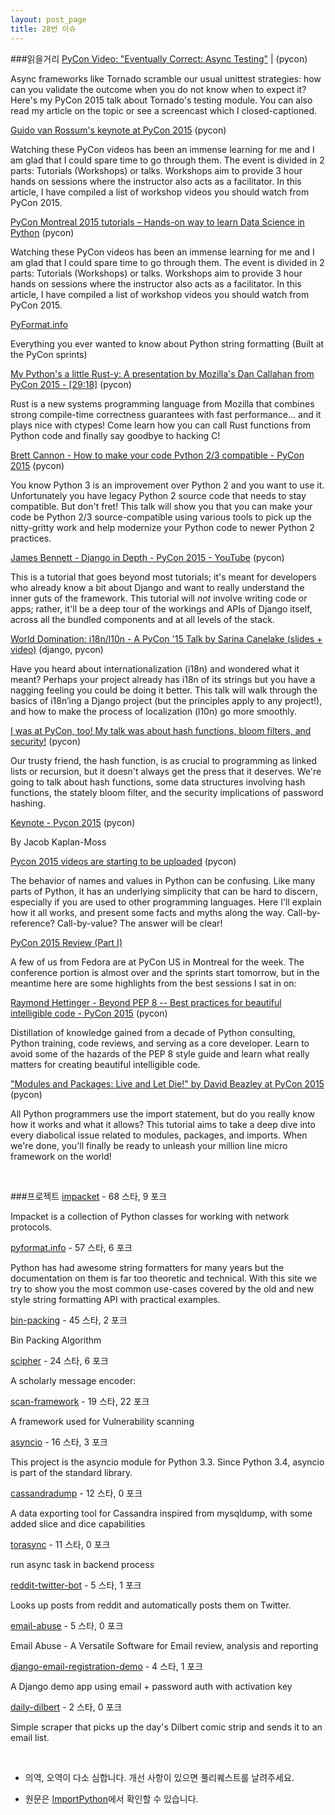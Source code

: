 ```yaml
---
layout: post_page
title: 28번 이슈
---
```


###읽을거리
<a href="http://feedproxy.google.com/~r/emptysquare/~3/DHsGy7A3DUs/" target="_blank">PyCon Video: "Eventually Correct: Async Testing"</a> | (pycon)

Async frameworks like Tornado scramble our usual unittest strategies: how can you validate the outcome when you do not know when to expect it? Here's my PyCon 2015 talk about Tornado's testing module. You can also read my article on the topic or see a screencast which I closed-captioned. 


<a href="https://youtu.be/G-uKNd5TSBw" target="_blank">Guido van Rossum's keynote at PyCon 2015</a> (pycon)

Watching these PyCon videos has been an immense learning for me and I am glad that I could spare time to go through them. The event is divided in 2 parts: Tutorials (Workshops) or talks. Workshops aim to provide 3 hour hands on sessions where the instructor also acts as a facilitator. In this article, I have compiled a list of workshop videos you should watch from PyCon 2015. 


<a href="http://www.analyticsvidhya.com/blog/2015/04/pycon-montreal-2015-data-science-workshops/" target="_blank">PyCon Montreal 2015 tutorials – Hands-on way to learn Data Science in Python</a> (pycon)

Watching these PyCon videos has been an immense learning for me and I am glad that I could spare time to go through them. The event is divided in 2 parts: Tutorials (Workshops) or talks. Workshops aim to provide 3 hour hands on sessions where the instructor also acts as a facilitator. In this article, I have compiled a list of workshop videos you should watch from PyCon 2015. 


<a href="http://pyformat.info/" target="_blank">PyFormat.info</a>

Everything you ever wanted to know about Python string formatting (Built at the PyCon sprints)


<a href="https://www.youtube.com/watch?v=3CwJ0MH-4MA" target="_blank">My Python's a little Rust-y: A presentation by Mozilla's Dan Callahan from PyCon 2015 - [29:18]</a> (pycon)

Rust is a new systems programming language from Mozilla that combines strong compile-time correctness guarantees with fast performance... and it plays nice with ctypes! Come learn how you can call Rust functions from Python code and finally say goodbye to hacking C! 


<a href="http://www.reddit.com/r/Python/comments/32p4ef/brett_cannon_how_to_make_your_code_python_23/" target="_blank">Brett Cannon - How to make your code Python 2/3 compatible - PyCon 2015</a> (pycon)

You know Python 3 is an improvement over Python 2 and you want to use it. Unfortunately you have legacy Python 2 source code that needs to stay compatible. But don't fret! This talk will show you that you can make your code be Python 2/3 source-compatible using various tools to pick up the nitty-gritty work and help modernize your Python code to newer Python 2 practices. 


<a href="https://www.youtube.com/watch?v=tkwZ1jG3XgA" target="_blank">James Bennett - Django in Depth - PyCon 2015 - YouTube</a> (pycon) 

This is a tutorial that goes beyond most tutorials; it's meant for developers who already know a bit about Django and want to really understand the inner guts of the framework. This tutorial will *not* involve writing code or apps; rather, it'll be a deep tour of the workings and APIs of Django itself, across all the bundled components and at all levels of the stack. 


<a href="http://www.reddit.com/r/pyladies/comments/329uxs/world_domination_i18nl10n_a_pycon_15_talk_by/" target="_blank">World Domination: i18n/l10n - A PyCon '15 Talk by Sarina Canelake (slides + video)</a> (django, pycon)

Have you heard about internationalization (i18n) and wondered what it meant? Perhaps your project already has i18n of its strings but you have a nagging feeling you could be doing it better. This talk will walk through the basics of i18n’ing a Django project (but the principles apply to any project!), and how to make the process of localization (l10n) go more smoothly. 


<a href="https://www.youtube.com/watch?v=IGwNQfjLTp0" target="_blank">I was at PyCon, too! My talk was about hash functions, bloom filters, and security!</a> (pycon)

Our trusty friend, the hash function, is as crucial to programming as linked lists or recursion, but it doesn't always get the press that it deserves. We're going to talk about hash functions, some data structures involving hash functions, the stately bloom filter, and the security implications of password hashing. 


<a href="https://www.youtube.com/attribution_link?a=_UzeuPDLeos&amp;u=%2Fwatch%3Fv%3DhIJdFxYlEKE%26feature%3Dshare" target="_blank">Keynote - Pycon 2015</a> (pycon)

By Jacob Kaplan-Moss 


<a href="https://www.youtube.com/channel/UCgxzjK6GuOHVKR_08TT4hJQ" target="_blank">Pycon 2015 videos are starting to be uploaded</a> (pycon)

The behavior of names and values in Python can be confusing. Like many parts of Python, it has an underlying simplicity that can be hard to discern, especially if you are used to other programming languages. Here I'll explain how it all works, and present some facts and myths along the way. Call-by-reference? Call-by-value? The answer will be clear! 


<a href="http://threebean.org/blog/pycon-2015-part-i" target="_blank">PyCon 2015 Review (Part I)</a>

A few of us from Fedora are at PyCon US in Montreal for the week. The conference portion is almost over and the sprints start tomorrow, but in the meantime here are some highlights from the best sessions I sat in on: 


<a href="https://www.youtube.com/watch?v=wf-BqAjZb8M" target="_blank">Raymond Hettinger - Beyond PEP 8 -- Best practices for beautiful intelligible code - PyCon 2015</a> (pycon)

Distillation of knowledge gained from a decade of Python consulting, Python training, code reviews, and serving as a core developer. Learn to avoid some of the hazards of the PEP 8 style guide and learn what really matters for creating beautiful intelligible code.


<a href="http://www.reddit.com/r/Python/comments/32qhve/modules_and_packages_live_and_let_die_by_david/" href="_blank">"Modules and Packages: Live and Let Die!" by David Beazley at PyCon 2015</a> (pycon)

All Python programmers use the import statement, but do you really know how it works and what it allows? This tutorial aims to take a deep dive into every diabolical issue related to modules, packages, and imports. When we're done, you'll finally be ready to unleash your million line micro framework on the world! 

<br />

###프로젝트
<a href="https://github.com/CoreSecurity/impacket" target="_blank">impacket</a> - 68 스타, 9 포크

Impacket is a collection of Python classes for working with network protocols.


<a href="https://github.com/ulope/pyformat.info" target="_blank">pyformat.info</a> - 57 스타, 6 포크

Python has had awesome string formatters for many years but the documentation on them is far too theoretic and technical. With this site we try to show you the most common use-cases covered by the old and new style string formatting API with practical examples.


<a href="https://github.com/towry/bin-packing" target="_blank">bin-packing</a> - 45 스타, 2 포크

Bin Packing Algorithm


<a href="https://github.com/strib/scipher" target="_blank">scipher</a> - 24 스타, 6 포크

A scholarly message encoder:


<a href="https://github.com/OneSourceCat/scan-framework" target="_blank">scan-framework</a> - 19 스타, 22 포크

A framework used for Vulnerability scanning


<a href="https://github.com/python/asyncio" target="_blank">asyncio</a> - 16 스타, 3 포크

This project is the asyncio module for Python 3.3. Since Python 3.4, asyncio is part of the standard library.


<a href="https://github.com/gianlucaborello/cassandradump" target="_blank">cassandradump</a> - 12 스타, 0 포크

A data exporting tool for Cassandra inspired from mysqldump, with some added slice and dice capabilities


<a href="https://github.com/ipconfiger/torasync" target="_blank">torasync</a> - 11 스타, 0 포크

run async task in backend process


<a href="https://github.com/rhiever/reddit-twitter-bot" target="_blank">reddit-twitter-bot</a> - 5 스타, 1 포크

Looks up posts from reddit and automatically posts them on Twitter.


<a href="https://github.com/CIRCL/email-abuse" target="_blank">email-abuse</a> - 5 스타, 0 포크

Email Abuse - A Versatile Software for Email review, analysis and reporting


<a href="https://github.com/ottatiyarou/django-email-registration-demo" target="_blank">django-email-registration-demo</a> - 4 스타, 1 포크

A Django demo app using email + password auth with activation key


<a href="https://github.com/paambaati/daily-dilbert" target="_blank">daily-dilbert</a> - 2 스타, 0 포크

Simple scraper that picks up the day's Dilbert comic strip and sends it to an email list.

<br />

* 의역, 오역이 다소 심합니다. 개선 사항이 있으면 풀리퀘스트를 날려주세요.

* 원문은 <a href="http://importpython.com/newsletter/no/28/" target="_blank">ImportPython</a>에서 확인할 수 있습니다.